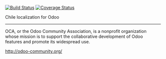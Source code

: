 [![Build Status](https://travis-ci.org/OCA/l10n-chile.svg?branch=13.0)](https://travis-ci.org/OCA/l10n-chile)
[![Coverage Status](https://coveralls.io/repos/OCA/l10n-chile/badge.png?branch=13.0)](https://coveralls.io/r/OCA/l10n-chile?branch=13.0)

Chile localization for Odoo




----

OCA, or the Odoo Community Association, is a nonprofit organization whose 
mission is to support the collaborative development of Odoo features and 
promote its widespread use.

http://odoo-community.org/

